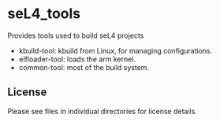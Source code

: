 # seL4_tools

Provides tools used to build seL4 projects

* kbuild-tool: kbuild from Linux, for managing configurations. 
* elfloader-tool: loads the arm kernel.
* common-tool: most of the build system.

License
-------

Please see files in individual directories for license details. 

